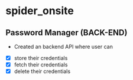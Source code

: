# spider_onsite
## Password Manager (BACK-END)
- Created an backend API where user can
-[x] store their credentials
-[x] fetch their credentials
-[x] delete their credentials
